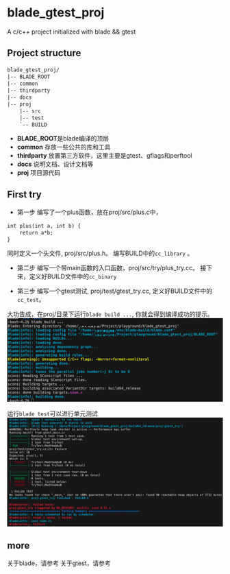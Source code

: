 # blade_gtest_proj
A c/c++ project initialized with blade &amp;&amp; gtest

## Project structure
```
blade_gtest_proj/
|-- BLADE_ROOT
|-- common 
|-- thirdparty
|-- docs
|-- proj
    |-- src
    |-- test
    `-- BUILD
```
+ **BLADE_ROOT**是blade编译的顶层
+ **common** 存放一些公共的库和工具
+ **thirdparty** 放置第三方软件，这里主要是gtest、gflags和perftool
+ **docs** 说明文档、设计文档等
+ **proj** 项目源代码

## First try
+ 第一步
编写了一个plus函数，放在proj/src/plus.c中，
```
int plus(int a, int b) {
    return a*b;
}
```
同时定义一个头文件, proj/src/plus.h。
编写BUILD中的```cc_library``` 。

+ 第二步
编写一个带main函数的入口函数，proj/src/try/plus_try.cc。
接下来，定义好BUILD文件中的```cc_binary```

+ 第三步
编写一个gtest测试, proj/test/gtest_try.cc,
定义好BUILD文件中的```cc_test```。

大功告成，在proj/目录下运行```blade build ...```,
你就会得到编译成功的提示。
![](docs/png/blade_build.png)

运行```blade test```可以进行单元测试
![](docs/png/blade_test.png)

## more
关于blade，请参考
关于gtest，请参考

